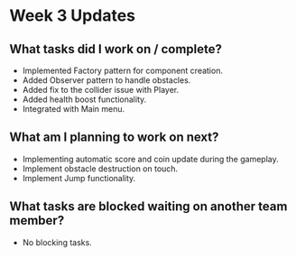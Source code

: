 # Week 3 Updates

## What tasks did I work on / complete?
- Implemented Factory pattern for component creation.
- Added Observer pattern to handle obstacles.
- Added fix to the collider issue with Player.
- Added health boost functionality.
- Integrated with Main menu.


## What am I planning to work on next?
- Implementing automatic score and coin update during the gameplay.
- Implement obstacle destruction on touch.
- Implement Jump functionality.

## What tasks are blocked waiting on another team member?
- No blocking tasks.